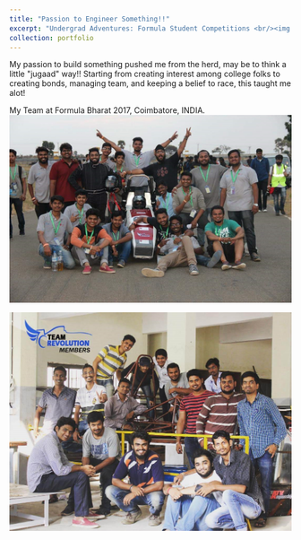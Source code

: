 ```yaml
---
title: "Passion to Engineer Something!!"
excerpt: "Undergrad Adventures: Formula Student Competitions <br/><img src='/images/team_revolution/TR_car.png'>"
collection: portfolio
---
```


My passion to build something pushed me from the herd, may be to think a little "jugaad" way!!
Starting from creating interest among college folks to creating bonds, managing team, and keeping a belief to race, this taught me alot!

My Team at Formula Bharat 2017, Coimbatore, INDIA.
<img src='/images/team_revolution/TR_team.png'>

<img src='/images/team_revolution/TR_team2.png'>